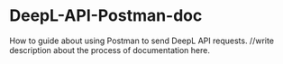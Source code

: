 # DeepL-API-Postman-doc
How to guide about using Postman to send DeepL API requests.
//write description about the process of documentation here.
